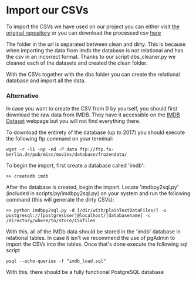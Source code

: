 # Import our CSVs

To import the CSVs we have used on our project you can either visit [the original repository](https://github.com/bitnine-oss/import_imdb) or you can download the processed csv [here](https://mega.nz/folder/TuoUjKbT#EvNpElB4TF2UB-0-3v0XwQ)

The folder in the url is separated between clean and dirty. This is because when importing the data from imdb the database is not relational and has the csv in an incorrect format. Thanks to our script dbs_cleaner.py we cleaned each of the datasets and created the clean folder.

With the CSVs together with the dbs folder you can create the relational database and import all the data.

### Alternative

In case you want to create the CSV from 0 by yourself, you should first download the raw data from IMDB. They have it accessible on the [IMDB Dataset](https://www.imdb.com/interfaces/) webpage but you will not find everything there.

To download the entirety of the database (up to 2017) you should execute the following ftp command on your terminal:

```
wget -r -l1 -np -nd -P data ftp://ftp.fu-berlin.de/pub/misc/movies/database/frozendata/
```

To begin the import, first create a database called 'imdb':

```
>> createdb imdb
```

After the database is created, begin the import. Locate 'imdbpy2sql.py' (included in scripts/py/imdbpy2sql.py) on your system and run the following command (this will generate the dirty CSVs):

```
>> python imdbpy2sql.py -d [/dir/with/plainTextDataFiles/] -u postgresql://[postgresUser]@localhost/[databasename] -c /directory/where/to/store/CSVfiles
```

With this, all of the IMDb data should be stored in the 'imdb' database in relational tables. In case it isn't we recommend the use of pgAdmin to import the CSVs into the tables. Once that's done execute the following sql script

```
psql --echo-queries -f "imdb_load.sql"
```

With this, there should be a fully functional PostgreSQL database

